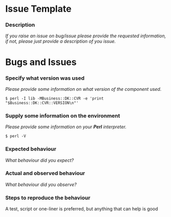 # Issue Template

### Description

_If you raise an issue on bug/issue please provide the requested information, if not, please just provide a description of you issue._

# Bugs and Issues

### Specify what version was used

_Please provide some information on what version of the component used._

```
$ perl -I lib -MBusiness::DK::CVR -e 'print "$Business::DK::CVR::VERSION\n"'
```

### Supply some information on the environment

_Please provide some information on your **Perl** interpreter._

```
$ perl -V
```

### Expected behaviour

_What behaviour did you expect?_

### Actual and observed behaviour

_What behaviour did you observe?_

### Steps to reproduce the behaviour

A test, script or one-liner is preferred, but anything that can help is good
